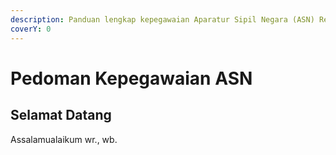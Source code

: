 ```yaml
---
description: Panduan lengkap kepegawaian Aparatur Sipil Negara (ASN) Republik Indonesia
coverY: 0
---
```


# Pedoman Kepegawaian ASN

## Selamat Datang

Assalamualaikum wr., wb.

